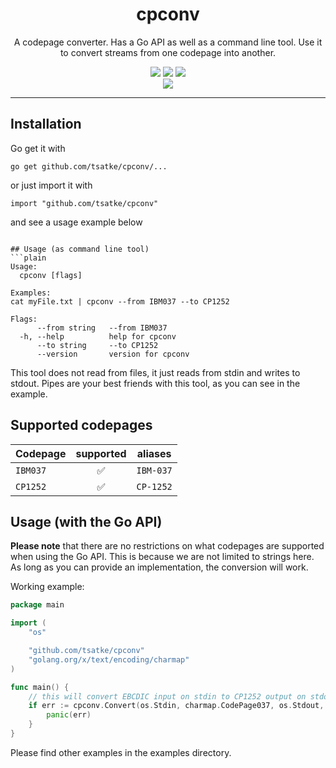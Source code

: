
<p align="center"></p>
<p align="center">
    <h1 align="center">cpconv</h1>
    <p align="center">A codepage converter. Has a Go API as well as a command line tool. Use it to convert streams from one codepage into another.</p>
    <p align="center">
        <a href="https://github.com/tsatke/cpconv/actions"><img src="https://github.com/tsatke/cpconv/workflows/Build/badge.svg"></a>
        <a href="https://github.com/tsatke/cpconv/actions"><img src="https://github.com/tsatke/cpconv/workflows/Tests/badge.svg"></a>
        <a href="https://github.com/tsatke/cpconv/actions"><img src="https://github.com/tsatke/cpconv/workflows/Static%20analysis/badge.svg"></a>
        <br>
        <img src="https://img.shields.io/badge/status-WIP-yellow">
    </p>
</p>

---

## Installation
Go get it with
```plain
go get github.com/tsatke/cpconv/... 
```
or just import it with
```plain
import "github.com/tsatke/cpconv"
```
and see a usage example below
```

## Usage (as command line tool)
```plain
Usage:
  cpconv [flags]

Examples:
cat myFile.txt | cpconv --from IBM037 --to CP1252

Flags:
      --from string   --from IBM037
  -h, --help          help for cpconv
      --to string     --to CP1252
      --version       version for cpconv
```

This tool does not read from files, it just reads from stdin and writes to stdout.
Pipes are your best friends with this tool, as you can see in the example.

## Supported codepages
| Codepage | supported | aliases |
| --- | :---: | --- |
| `IBM037` | :white_check_mark: | `IBM-037` |
| `CP1252` | :white_check_mark: | `CP-1252` |

## Usage (with the Go API)
**Please note** that there are no restrictions on what codepages are supported when using the Go API.
This is because we are not limited to strings here.
As long as you can provide an implementation, the conversion will work.

Working example:
```go
package main

import (
    "os"

    "github.com/tsatke/cpconv"
    "golang.org/x/text/encoding/charmap"
)

func main() {
    // this will convert EBCDIC input on stdin to CP1252 output on stdout 
    if err := cpconv.Convert(os.Stdin, charmap.CodePage037, os.Stdout, charmap.Windows1252); err != nil {
        panic(err)
    }
}
```

Please find other examples in the examples directory.